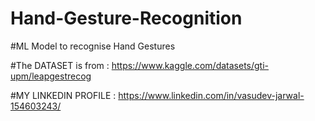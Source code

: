 # Hand-Gesture-Recognition

#ML Model to recognise Hand Gestures

#The DATASET is from : https://www.kaggle.com/datasets/gti-upm/leapgestrecog

#MY LINKEDIN PROFILE : https://www.linkedin.com/in/vasudev-jarwal-154603243/
